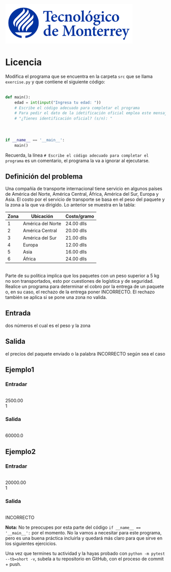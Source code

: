 ![Tec de Monterrey](../../images/logotecmty.png)
# Licencia

Modifica el programa que se encuentra en la carpeta `src` que se llama
`exercise.py` y que contiene el siguiente código:

```python

def main():
    edad = int(input("Ingresa tu edad: "))
    # Escribe el código adecuado para completar el programa
    # Para pedir el dato de la idetificación oficial emplea este mensaje:
    # "¿Tienes identificación oficial? (s/n): "



if __name__ == '__main__':
    main()
```

Recuerda, la línea `# Escribe el código adecuado para completar el programa` es un comentario, el programa la va a ignorar al ejecutarse.

## Definición del problema
Una compañía de transporte internacional tiene servicio en algunos países de América del Norte, América Central, África, América del Sur, Europa y Asia. El costo por el servicio de transporte se basa en el peso del paquete y la zona a la que va dirigido. Lo anterior se muestra en la tabla:
<table >
 <thead >
        <tr>
            <th >Zona</th>
            <th >Ubicación</th>
            <th >Costo/gramo</th>
        </tr>
    </thead>
   <Body>
     <tr >
            <td>1</td>
            <td>América del Norte</td>
            <td>24.00 dlls</td>
     </tr>
     <tr>
            <td>2</td>
            <td>América Central</td>
            <td>20.00 dlls</td>
        </tr>
        <tr  >
            <td>3</td>
            <td>América del Sur</td>
            <td>21.00 dlls</td>
        </tr>
        <tr  >
            <td>4</td>
            <td>Europa</td>
            <td>12.00 dlls</td>
        </tr>
        <tr  >
            <td>5</td>
            <td>Asia</td>
            <td>16.00 dlls</td>
        </tr>
        <tr  >
            <td>6</td>
            <td>África</td>
            <td>24.00 dlls</td>
        </tr>
   </Body>
</table>
<br>Parte de su política implica que los paquetes con un peso superior a 5 kg no son transportados, esto por cuestiones de logística y de seguridad. Realice un programa para determinar el cobro por la entrega de un paquete o, en su caso, el rechazo de la entrega poner INCORRECTO. El rechazo también se  aplica si se pone una zona no valida. 
</p>
<h2>Entrada</h2>
dos números el cual es el peso y la zona 
<h2>Salida</h2>
el precios del paquete enviado  o la  palabra INCORRECTO según sea el caso

<h2>Ejemplo1</h2>
<h3>Entradar</h3>
<br>2500.00
<br>1
<h3>Salida</h3>
<br>60000.0

<h2>Ejemplo2</h2>
<h3>Entradar</h3>
<br>20000.00
<br>1
<h3>Salida</h3>
<br>INCORRECTO

**Nota:** No te preocupes por esta parte del código
`if __name__ == '__main__':` por el momento. No la vamos a necesitar para
este programa, pero es una buena práctica incluirla y quedará más
claro para que sirve en los siguientes ejercicios.

Una vez que termines tu actividad y la hayas probado con `python -m pytest --tb=short -v`,
subela a tu repositorio en GitHub, con el proceso de commit + push.
